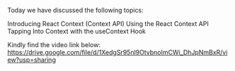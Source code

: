 Today we have discussed the following topics:

Introducing React Context (Context API)
Using the React Context API
Tapping Into Context with the useContext Hook

Kindly find the video link below:
https://drive.google.com/file/d/1XedgSr95nl9OtvbnoImCWi_DhJpNmBxR/view?usp=sharing
